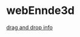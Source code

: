 # webEnnde3d

[drag and drop info](https://developer.mozilla.org/en-US/docs/Web/API/HTML_Drag_and_Drop_API/File_drag_and_drop)